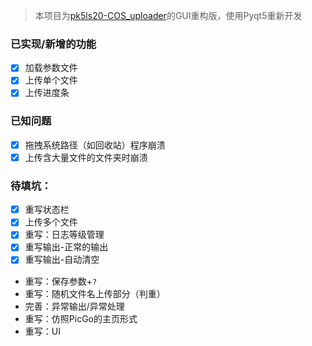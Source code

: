 >  本项目为[pk5ls20-COS_uploader](https://github.com/pk5ls20/COS_uploader)的GUI重构版，使用Pyqt5重新开发
### 已实现/新增的功能
- [x] 加载参数文件
- [x] 上传单个文件
- [x] 上传进度条

### 已知问题
- [x] 拖拽系统路径（如回收站）程序崩溃
- [x] 上传含大量文件的文件夹时崩溃
### 待填坑：
- [x] 重写状态栏  
- [x] 上传多个文件
- [x] 重写：日志等级管理
- [x] 重写输出-正常的输出
- [x] 重写输出-自动清空 
- 重写：保存参数+`?`
- 重写：随机文件名上传部分（判重）
- 完善：异常输出/异常处理
- 重写：仿照PicGo的主页形式
- 重写：UI